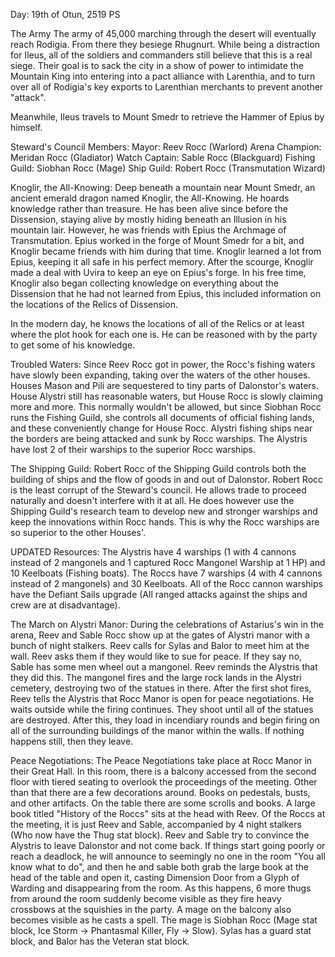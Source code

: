 Day: 19th of Otun, 2519 PS

The Army
The army of 45,000 marching through the desert will eventually reach Rodigia. From there they besiege Rhugnurt. While being a distraction for Ileus, all of the soldiers and commanders still believe that this is a real siege. Their goal is to sack the city in a show of power to intimidate the Mountain King into entering into a pact alliance with Larenthia, and to turn over all of Rodigia's key exports to Larenthian merchants to prevent another "attack".

Meanwhile, Ileus travels to Mount Smedr to retrieve the Hammer of Epius by himself.

Steward's Council Members:
Mayor: Reev Rocc (Warlord)
Arena Champion: Meridan Rocc (Gladiator)
Watch Captain: Sable Rocc (Blackguard)
Fishing Guild: Siobhan Rocc (Mage)
Ship Guild: Robert Rocc (Transmutation Wizard)

Knoglir, the All-Knowing:
Deep beneath a mountain near Mount Smedr, an ancient emerald dragon named Knoglir, the All-Knowing. He hoards knowledge rather than treasure. He has been alive since before the Dissension, staying alive by mostly hiding beneath an Illusion in his mountain lair. However, he was friends with Epius the Archmage of Transmutation. Epius worked in the forge of Mount Smedr for a bit, and Knoglir became friends with him during that time. Knoglir learned a lot from Epius, keeping it all safe in his perfect memory. After the scourge, Knoglir made a deal with Uvira to keep an eye on Epius's forge. In his free time, Knoglir also began collecting knowledge on everything about the Dissension that he had not learned from Epius, this included information on the locations of the Relics of Dissension.

In the modern day, he knows the locations of all of the Relics or at least where the plot hook for each one is. He can be reasoned with by the party to get some of his knowledge.

Troubled Waters:
Since Reev Rocc got in power, the Rocc's fishing waters have slowly been expanding, taking over the waters of the other houses. Houses Mason and Pili are sequestered to tiny parts of Dalonstor's waters. House Alystri still has reasonable waters, but House Rocc is slowly claiming more and more. This normally wouldn't be allowed, but since Siobhan Rocc runs the Fishing Guild, she controls all documents of official fishing lands, and these conveniently change for House Rocc. Alystri fishing ships near the borders are being attacked and sunk by Rocc warships. The Alystris have lost 2 of their warships to the superior Rocc warships.

The Shipping Guild:
Robert Rocc of the Shipping Guild controls both the building of ships and the flow of goods in and out of Dalonstor. Robert Rocc is the least corrupt of the Steward's council. He allows trade to proceed naturally and doesn't interfere with it at all. He does however use the Shipping Guild's research team to develop new and stronger warships and keep the innovations within Rocc hands. This is why the Rocc warships are so superior to the other Houses'.

UPDATED Resources:
The Alystris have 4 warships (1 with 4 cannons instead of 2 mangonels and 1 captured Rocc Mangonel Warship at 1 HP) and 10 Keelboats (Fishing boats). The Roccs have 7 warships (4 with 4 cannons instead of 2 mangonels) and 30 Keelboats. All of the Rocc cannon warships have the Defiant Sails upgrade (All ranged attacks against the ships and crew are at disadvantage).

The March on Alystri Manor:
During the celebrations of Astarius's win in the arena, Reev and Sable Rocc show up at the gates of Alystri manor with a bunch of night stalkers. Reev calls for Sylas and Balor to meet him at the wall. Reev asks them if they would like to sue for peace. If they say no, Sable has some men wheel out a mangonel. Reev reminds the Alystris that they did this. The mangonel fires and the large rock lands in the Alystri cemetery, destroying two of the statues in there. After the first shot fires, Reev tells the Alystris that Rocc Manor is open for peace negotiations. He waits outside while the firing continues. They shoot until all of the statues are destroyed. After this, they load in incendiary rounds and begin firing on all of the surrounding buildings of the manor within the walls. If nothing happens still, then they leave.

Peace Negotiations:
The Peace Negotiations take place at Rocc Manor in their Great Hall. In this room, there is a balcony accessed from the second floor with tiered seating to overlook the proceedings of the meeting. Other than that there are a few decorations around. Books on pedestals, busts, and other artifacts. On the table there are some scrolls and books. A large book titled "History of the Roccs" sits at the head with Reev. Of the Roccs at the meeting, it is just Reev and Sable, accompanied by 4 night stalkers (Who now have the Thug stat block). Reev and Sable try to convince the Alystris to leave Dalonstor and not come back. If things start going poorly or reach a deadlock, he will announce to seemingly no one in the room "You all know what to do", and then he and sable both grab the large book at the head of the table and open it, casting Dimension Door from a Glyph of Warding and disappearing from the room. As this happens, 6 more thugs from around the room suddenly become visible as they fire heavy crossbows at the squishies in the party. A mage on the balcony also becomes visible as he casts a spell. The mage is Siobhan Rocc (Mage stat block, Ice Storm -> Phantasmal Killer, Fly -> Slow). Sylas has a guard stat block, and Balor has the Veteran stat block.